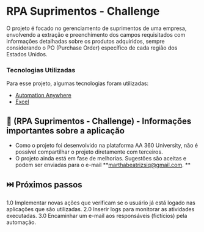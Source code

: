 # RPA Suprimentos - Challenge

O projeto é focado no gerenciamento de suprimentos de uma empresa, envolvendo a extração e preenchimento dos campos requisitados com informações detalhadas sobre os produtos adquiridos, sempre considerando o PO (Purchase Order) específico de cada região dos Estados Unidos.

### Tecnologias Utilizadas

Para esse projeto, algumas tecnologias foram utilizadas:

* [Automation Anywhere](https://www.automationanywhere.com/)
* [Excel]()

## 📌 (RPA Suprimentos - Challenge) - Informações importantes sobre a aplicação

* Como o projeto foi desenvolvido na plataforma AA 360 University, não é possível compartilhar o projeto diretamente com terceiros.
* O projeto ainda está em fase de melhorias. Sugestões são aceitas e podem ser enviadas para o e-mail **marthabeatrizsiq@gmail.com.
**

## ⏭️ Próximos passos

1.0 Implementar novas ações que verificam se o usuário já está logado nas aplicações que são utilizadas.
2.0 Inserir logs para monitorar as atividades executadas.
3.0 Encaminhar um e-mail aos responsáveis (fictícios) pela automação.
